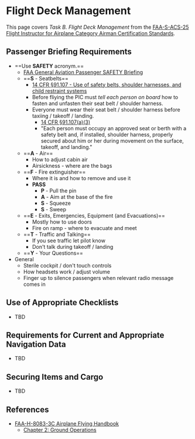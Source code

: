 # Flight Deck Management

This page covers *Task B. Flight Deck Management* from the [FAA-S-ACS-25 Flight Instructor for Airplane Category Airman Certification Standards](https://www.faa.gov/training_testing/testing/acs/cfi_airplane_acs_25.pdf).

## Passenger Briefing Requirements

* ==Use **SAFETY** acronym.==
  * [FAA General Aviation Passenger SAFETY Briefing](https://www.faasafety.gov/files/gslac/library/documents/2007/Jan/14082/6.5%20Passenger%20Safety%20Briefing%20JanFeb07.pdf)
  * ==**S** - Seatbelts==
    * [14 CFR &sect;91.107 - Use of safety belts, shoulder harnesses, and child restraint systems](https://www.ecfr.gov/current/title-14/chapter-I/subchapter-F/part-91/subpart-B/subject-group-ECFRe4c59b5f5506932/section-91.107)
    * Before fliying the PIC must *tell each person on board* how to fasten and unfasten their seat belt / shoulder harness.
    * Everyone must wear their seat belt / shoulder harness before taxiing / takeoff / landing.
      * [14 CFR &sect;91.107(a)(3)](https://www.ecfr.gov/current/title-14/chapter-I/subchapter-F/part-91/subpart-B/subject-group-ECFRe4c59b5f5506932/section-91.107#p-91.107(a)(3))
      * "Each person must occupy an approved seat or berth with a safety belt and, if installed, shoulder harness, properly secured about him or her during movement on the surface, takeoff, and landing."
  * ==**A** - Air==
    * How to adjust cabin air
    * Airsickness - where are the bags
  * ==**F** - Fire extinguisher==
    * Where it is and how to remove and use it
    * **PASS**
      * **P** - Pull the pin
      * **A** - Aim at the base of the fire
      * **S** - Squeeze
      * **S** - Sweep
  * ==**E** - Exits, Emergencies, Equipment (and Evacuations)==
    * Mostly how to use doors
    * Fire on ramp - where to evacuate and meet
  * ==**T** - Traffic and Talking==
    * If you see traffic let pilot know
    * Don't talk during takeoff / landing
  * ==**Y** - Your Questions==
* General
  * Sterile cockpit / don't touch controls
  * How headsets work / adjust volume
  * Finger up to silence passengers when relevant radio message comes in

## Use of Appropriate Checklists

* TBD

## Requirements for Current and Appropriate Navigation Data

* TBD

## Securing Items and Cargo

* TBD

## References

* [FAA-H-8083-3C Airplane Flying Handbook](https://www.faa.gov/regulations_policies/handbooks_manuals/aviation/airplane_handbook)
  * [Chapter 2: Ground Operations](https://www.faa.gov/sites/faa.gov/files/regulations_policies/handbooks_manuals/aviation/airplane_handbook/03_afh_ch2.pdf)
